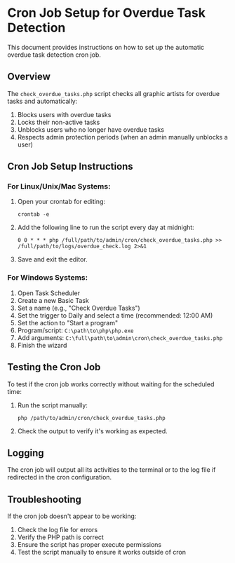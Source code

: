 # Cron Job Setup for Overdue Task Detection

This document provides instructions on how to set up the automatic overdue task detection cron job.

## Overview

The `check_overdue_tasks.php` script checks all graphic artists for overdue tasks and automatically:

1. Blocks users with overdue tasks
2. Locks their non-active tasks
3. Unblocks users who no longer have overdue tasks
4. Respects admin protection periods (when an admin manually unblocks a user)

## Cron Job Setup Instructions

### For Linux/Unix/Mac Systems:

1. Open your crontab for editing:

   ```
   crontab -e
   ```

2. Add the following line to run the script every day at midnight:

   ```
   0 0 * * * php /full/path/to/admin/cron/check_overdue_tasks.php >> /full/path/to/logs/overdue_check.log 2>&1
   ```

3. Save and exit the editor.

### For Windows Systems:

1. Open Task Scheduler
2. Create a new Basic Task
3. Set a name (e.g., "Check Overdue Tasks")
4. Set the trigger to Daily and select a time (recommended: 12:00 AM)
5. Set the action to "Start a program"
6. Program/script: `C:\path\to\php\php.exe`
7. Add arguments: `C:\full\path\to\admin\cron\check_overdue_tasks.php`
8. Finish the wizard

## Testing the Cron Job

To test if the cron job works correctly without waiting for the scheduled time:

1. Run the script manually:

   ```
   php /path/to/admin/cron/check_overdue_tasks.php
   ```

2. Check the output to verify it's working as expected.

## Logging

The cron job will output all its activities to the terminal or to the log file if redirected in the cron configuration.

## Troubleshooting

If the cron job doesn't appear to be working:

1. Check the log file for errors
2. Verify the PHP path is correct
3. Ensure the script has proper execute permissions
4. Test the script manually to ensure it works outside of cron
